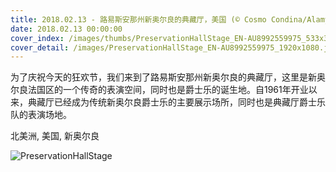 ```yaml
---
title: 2018.02.13 - 路易斯安那州新奥尔良的典藏厅，美国 (© Cosmo Condina/Alamy)
date: 2018.02.13 00:00:00
cover_index: /images/thumbs/PreservationHallStage_EN-AU8992559975_533x300.jpg
cover_detail: /images/PreservationHallStage_EN-AU8992559975_1920x1080.jpg
---
```


为了庆祝今天的狂欢节，我们来到了路易斯安那州新奥尔良的典藏厅，这里是新奥尔良法国区的一个传奇的表演空间，同时也是爵士乐的诞生地。自1961年开业以来，典藏厅已经成为传统新奥尔良爵士乐的主要展示场所，同时也是典藏厅爵士乐队的表演场地。

北美洲, 美国, 新奥尔良

![PreservationHallStage](/images/PreservationHallStage_EN-AU8992559975_1920x1080.jpg)
